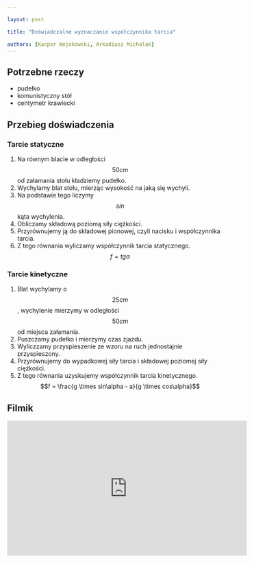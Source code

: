 ```yaml
---

layout: post

title: "Doświadczalne wyznaczanie współczynnika tarcia"

authors: [Kacper Wojakowski, Arkadiusz Michalak]
---
```


## Potrzebne rzeczy

- pudełko
- komunistyczny stół
- centymetr krawiecki

## Przebieg doświadczenia

### Tarcie statyczne

1. Na równym blacie w odległości $$50 cm$$ od załamania stołu kładziemy pudełko.
2. Wychylamy blat stołu, mierząc wysokość na jaką się wychyli.
3. Na podstawie tego liczymy $$sin$$ kąta wychylenia.
4. Obliczamy składową poziomą siły ciężkości.
5. Przyrównujemy ją do składowej pionowej, czyli nacisku i współczynnika tarcia.
6. Z tego równania wyliczamy współczynnik tarcia statycznego. $$f = tg\alpha$$

### Tarcie kinetyczne

1. Blat wychylamy o $$25 cm$$, wychylenie mierzymy w odległości $$50 cm$$ od miejsca załamania.
2. Puszczamy pudełko i mierzymy czas zjazdu.
3. Wyliczzamy przyspieszenie ze wzoru na ruch jednostajnie przyspieszony.
4. Przyrównujemy do wypadkowej siły tarcia i składowej poziomej siły ciężkości.
5. Z tego równania uzyskujemy współczynnik tarcia kinetycznego. $$f = \frac{g \times sin\alpha - a}{g \times cos\alpha}$$

## Filmik

<div class="video-container"><iframe width="560" height="315" src="https://www.youtube.com/embed/FobRvFeEvK4?rel=0" frameborder="0" allowfullscreen></iframe></div>
